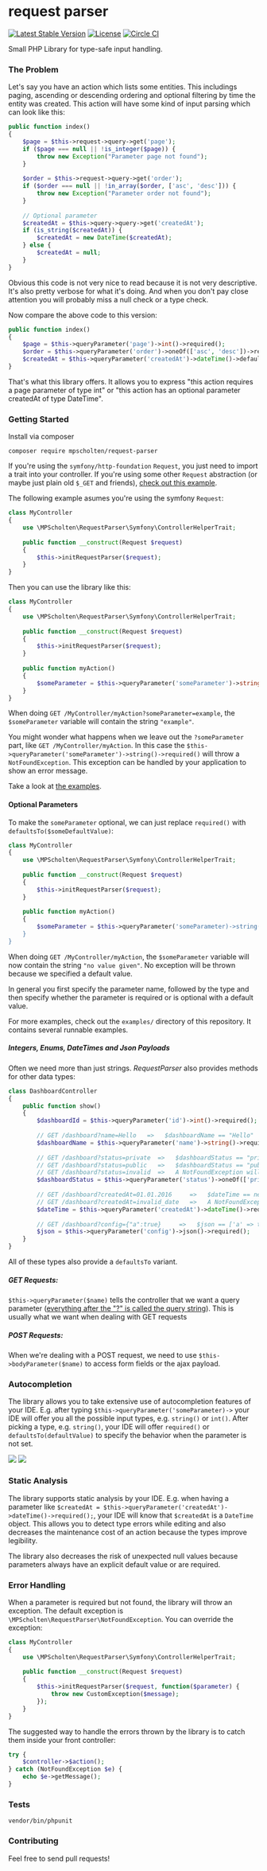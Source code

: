 # request parser

[![Latest Stable Version](https://poser.pugx.org/mpscholten/request-parser/version)](https://packagist.org/packages/mpscholten/request-parser) [![License](https://poser.pugx.org/mpscholten/request-parser/license)](https://packagist.org/packages/mpscholten/request-parser) [![Circle CI](https://circleci.com/gh/mpscholten/request-parser.svg?style=shield)](https://circleci.com/gh/mpscholten/request-parser)

Small PHP Library for type-safe input handling.

### The Problem

Let's say you have an action which lists some entities. This includings paging, ascending or descending ordering and optional filtering by time the entity was created.
This action will have some kind of input parsing which can look like this:

```php
public function index()
{
    $page = $this->request->query->get('page');
    if ($page === null || !is_integer($page)) {
        throw new Exception("Parameter page not found");
    }
    
    $order = $this->request->query->get('order');
    if ($order === null || !in_array($order, ['asc', 'desc'])) {
        throw new Exception("Parameter order not found");
    }
    
    // Optional parameter
    $createdAt = $this->query->query->get('createdAt');
    if (is_string($createdAt)) {
        $createdAt = new DateTime($createdAt);
    } else {
        $createdAt = null;
    }
}
```

Obvious this code is not very nice to read because it is not very descriptive. It's also pretty verbose for what it's doing.
And when you don't pay close attention you will probably miss a null check or a type check.

Now compare the above code to this version:

```php
public function index()
{
    $page = $this->queryParameter('page')->int()->required();
    $order = $this->queryParameter('order')->oneOf(['asc', 'desc'])->required();
    $createdAt = $this->queryParameter('createdAt')->dateTime()->defaultsTo(null);
}
```

That's what this library offers. It allows you to express "this action requires a page parameter of type int" or "this action has an optional parameter createdAt of type DateTime".

### Getting Started

Install via composer

```
composer require mpscholten/request-parser
```

If you're using the `symfony/http-foundation` `Request`, you just need to import a trait into your controller. If you're using some other `Request` abstraction (or maybe just plain old `$_GET` and friends), [check out this example](https://github.com/mpscholten/request-parser/blob/master/examples/not-symfony.php).

The following example asumes you're using the symfony `Request`:

```php
class MyController
{
    use \MPScholten\RequestParser\Symfony\ControllerHelperTrait;
    
    public function __construct(Request $request)
    {
        $this->initRequestParser($request);
    }
}
```

Then you can use the library like this:
```php
class MyController
{
    use \MPScholten\RequestParser\Symfony\ControllerHelperTrait;
    
    public function __construct(Request $request)
    {
        $this->initRequestParser($request);
    }
    
    public function myAction()
    {
        $someParameter = $this->queryParameter('someParameter')->string()->required();
    }
}
```

When doing `GET /MyController/myAction?someParameter=example`, the `$someParameter` variable will contain the string `"example"`.

You might wonder what happens when we leave out the `?someParameter` part, like `GET /MyController/myAction`. In this case the
`$this->queryParameter('someParameter')->string()->required()` will throw a `NotFoundException`. This exception can
be handled by your application to show an error message.

Take a look at [the examples](https://github.com/mpscholten/request-parser/tree/master/examples).

#### Optional Parameters

To make the `someParameter` optional, we can just replace `required()` with `defaultsTo($someDefaultValue)`:
```php
class MyController
{
    use \MPScholten\RequestParser\Symfony\ControllerHelperTrait;
    
    public function __construct(Request $request)
    {
        $this->initRequestParser($request);
    }
    
    public function myAction()
    {
        $someParameter = $this->queryParameter('someParameter)->string()->defaultsTo('no value given');
    }
}
```

When doing `GET /MyController/myAction`, the `$someParameter` variable will now contain the string `"no value given"`. No
exception will be thrown because we specified a default value.


In general you first specify the parameter name, followed by the type and then specify whether the parameter is required or is optional with a default value.

For more examples, check out the `examples/` directory of this repository. It contains several runnable examples.

##### Integers, Enums, DateTimes and Json Payloads

Often we need more than just strings. *RequestParser* also provides methods for other data types:

```php
class DashboardController
{
    public function show()
    {
        $dashboardId = $this->queryParameter('id')->int()->required();
        
        // GET /dashboard?name=Hello   =>   $dashboardName == "Hello"
        $dashboardName = $this->queryParameter('name')->string()->required();
        
        // GET /dashboard?status=private  =>   $dashboardStatus == "private"
        // GET /dashboard?status=public   =>   $dashboardStatus == "public"
        // GET /dashboard?status=invalid  =>   A NotFoundException will be thrown
        $dashboardStatus = $this->queryParameter('status')->oneOf(['private', 'public'])->required();
        
        // GET /dashboard?createdAt=01.01.2016     =>   $dateTime == new DateTime("01.01.2016")
        // GET /dashboard?createdAt=invalid_date   =>   A NotFoundException will be thrown
        $dateTime = $this->queryParameter('createdAt')->dateTime()->required();
        
        // GET /dashboard?config={"a":true}     =>   $json == ['a' => true]
        $json = $this->queryParameter('config')->json()->required();
    }
}
```

All of these types also provide a `defaultsTo` variant.

##### GET Requests:
`$this->queryParameter($name)` tells the controller that we want a query parameter ([everything after the "?" is called the query string](https://en.wikipedia.org/wiki/Query_string)). This is usually what we want when dealing with GET requests

##### POST Requests:
When we're dealing with a POST request, we need to use `$this->bodyParameter($name)` to access form fields or the ajax payload.

### Autocompletion

The library allows you to take extensive use of autocompletion features of your IDE. E.g. after typing `$this->queryParameter('someParameter)->`
your IDE will offer you all the possible input types, e.g. `string()` or `int()`. After picking a type, e.g. `string()`, your IDE will offer
`required()` or `defaultsTo(defaultValue)` to specify the behavior when the parameter is not set.

![](https://github.com/mpscholten/request-parser/blob/master/images/autocompletion-type.png?raw=true)
![](https://github.com/mpscholten/request-parser/blob/master/images/autocompletion-required.png?raw=true)

### Static Analysis

The library supports static analysis by your IDE. E.g. when having a parameter like `$createdAt = $this->queryParameter('createdAt')->dateTime()->required();`,
your IDE will know that `$createdAt` is a `DateTime` object. This allows you to detect type errors while editing and also decreases the maintenance cost of
an action because the types improve legibility.

The library also decreases the risk of unexpected null values because parameters always have an explicit default value or are required.

### Error Handling

When a parameter is required but not found, the library will throw an exception. The default exception is `\MPScholten\RequestParser\NotFoundException`.
You can override the exception:

```php
class MyController
{
    use \MPScholten\RequestParser\Symfony\ControllerHelperTrait;
    
    public function __construct(Request $request)
    {
        $this->initRequestParser($request, function($parameter) {
            throw new CustomException($message);
        });
    }
}
```

The suggested way to handle the errors thrown by the library is to catch them inside your front controller:

```php
try {
    $controller->$action();
} catch (NotFoundException $e) {
    echo $e->getMessage();
}
```

### Tests

```
vendor/bin/phpunit
```

### Contributing

Feel free to send pull requests!
